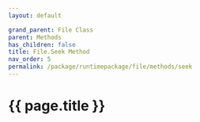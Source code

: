 ```yaml
---
layout: default

grand_parent: File Class
parent: Methods
has_children: false
title: File.Seek Method
nav_order: 5
permalink: /package/runtimepackage/file/methods/seek
---
```

# {{ page.title }}